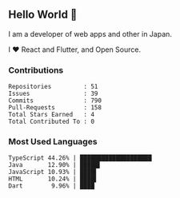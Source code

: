## Hello World 👋

I am a developer of web apps and other in Japan.

I ❤️ React and Flutter, and Open Source.

### Contributions

    Repositories         : 51
    Issues               : 39
    Commits              : 790
    Pull-Requests        : 158
    Total Stars Earned   : 4
    Total Contributed To : 0

### Most Used Languages

    TypeScript 44.26% | ████████████████████
    Java       12.90% | █████▌
    JavaScript 10.93% | ████▌
    HTML       10.24% | ████▌
    Dart        9.96% | ████
